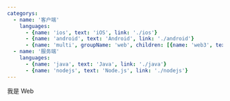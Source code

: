 ```yaml
---
categorys:
  - name: '客户端'
    languages:
      - {name: 'ios', text: 'iOS', link: './ios'}
      - {name: 'android', text: 'Android', link: './android'}
      - {name: 'multi', groupName: 'web', children: [{name: 'web3', text: 'Web 3.0', link: './web3'}, {name: 'web', text: 'Web 2.0', link: './web'}]}
  - name: '服务端'
    languages:
      - {name: 'java', text: 'Java', link: './java'}
      - {name: 'nodejs', text: 'Node.js', link: './nodejs'}
---
```


我是 Web